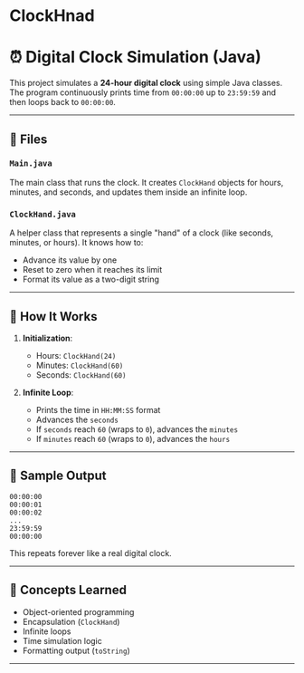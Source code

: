 # ClockHnad


# ⏰ Digital Clock Simulation (Java)

This project simulates a **24-hour digital clock** using simple Java classes. The program continuously prints time from `00:00:00` up to `23:59:59` and then loops back to `00:00:00`.

---

## 📂 Files

### `Main.java`
The main class that runs the clock. It creates `ClockHand` objects for hours, minutes, and seconds, and updates them inside an infinite loop.

### `ClockHand.java`
A helper class that represents a single "hand" of a clock (like seconds, minutes, or hours). It knows how to:
- Advance its value by one
- Reset to zero when it reaches its limit
- Format its value as a two-digit string

---

## 🔧 How It Works

1. **Initialization**:
   - Hours: `ClockHand(24)`
   - Minutes: `ClockHand(60)`
   - Seconds: `ClockHand(60)`

2. **Infinite Loop**:
   - Prints the time in `HH:MM:SS` format
   - Advances the `seconds`
   - If `seconds` reach `60` (wraps to `0`), advances the `minutes`
   - If `minutes` reach `60` (wraps to `0`), advances the `hours`

---

## 🧪 Sample Output

```
00:00:00
00:00:01
00:00:02
...
23:59:59
00:00:00
```

This repeats forever like a real digital clock.

---

## 🎯 Concepts Learned

- Object-oriented programming
- Encapsulation (`ClockHand`)
- Infinite loops
- Time simulation logic
- Formatting output (`toString`)

---
